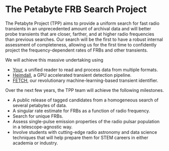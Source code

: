 # The Petabyte FRB Search Project

The Petabyte Project (TPP) aims to provide a uniform search for fast radio transients in an unprecedented amount of archival data and will better probe transients that are closer, farther, and at higher radio frequencies than previous searches.  Our search will be the first to have a robust internal assessment of  completeness, allowing us for the first time to confidently project the frequency-dependent rates of FRBs and other transients.

We will achieve this massive undertaking using
- [Your](https://thepetabyteproject.github.io/your/), a unified reader to read and process data from multiple formats.
- [Heimdall](https://sourceforge.net/projects/heimdall-astro/), a GPU accelerated transient detection pipeline.
- [FETCH](https://github.com/devanshkv/fetch), our revolutionary machine-learning-based transient identifier.

Over the next few years, the TPP team will achieve the following milestones.
- A public release of tagged candidates from a homogeneous search of several petabytes of data.
- A singular rate estimate for FRBs as a function of radio frequency.
- Search for unique FRBs.
- Assess single-pulse emission properties of the radio pulsar population in a telescope-agnostic way.
- Involve students with  cutting-edge radio astronomy and data science techniques that will help prepare them for STEM careers in either academia or industry.
